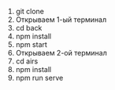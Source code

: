 1. git clone
2. Открываем 1-ый терминал
2. cd back
3. npm install
4. npm start
5. Открываем 2-ой терминал
5. cd airs
6. npm install
8. npm run serve